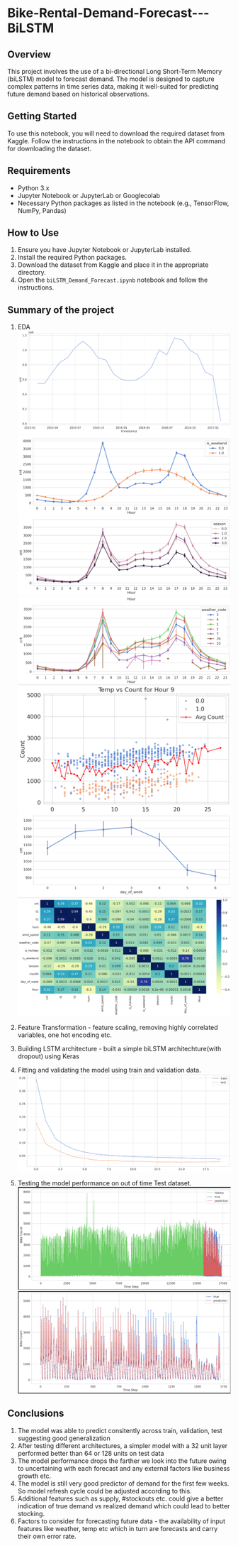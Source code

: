 # Bike-Rental-Demand-Forecast---BiLSTM


## Overview
This project involves the use of a bi-directional Long Short-Term Memory (biLSTM) model to forecast demand. The model is designed to capture complex patterns in time series data, making it well-suited for predicting future demand based on historical observations.

## Getting Started
To use this notebook, you will need to download the required dataset from Kaggle. Follow the instructions in the notebook to obtain the API command for downloading the dataset.

## Requirements
- Python 3.x
- Jupyter Notebook or JupyterLab or Googlecolab
- Necessary Python packages as listed in the notebook (e.g., TensorFlow, NumPy, Pandas)

## How to Use
1. Ensure you have Jupyter Notebook or JupyterLab installed.
2. Install the required Python packages.
3. Download the dataset from Kaggle and place it in the appropriate directory.
4. Open the `biLSTM_Demand_Forecast.ipynb` notebook and follow the instructions.

## Summary of the project
1.  EDA ![Trends from the notebook](time_series.png "Trend with time") 
![Trends from the notebook](weekday_vs_weekend.png "Weekend vs weekday")
![Trends from the notebook](seasonal_pattern.png "Seasonal patterns")
![Trends from the notebook](demand_variations_by_weather.png "effects of weather")
![Trends from the notebook](sample_temp_vs_demand.png "temp vs demand")
![Trends from the notebook](weekday_trend.png "weekday trend")
![Trends from the notebook](correlation_heatmap.png "correlation heatmap") 


2.  Feature Transformation - feature scaling, removing highly correlated variables, one hot encoding etc.
4.  Building LSTM architecture - built a simple biLSTM architechture(with dropout) using Keras


5.  Fitting and validating the model using train and validation data. 
![Trends from the notebook](train_valid_loss_over_epochs.png "Epoch vs loss Train-Validation ") 


6.  Testing the model performance on out of time Test dataset.
![Trends from the notebook](timeseries_data_train_test.png "Actual vs Predicted")
![Trends from the notebook](time_series_actual_pred(test).png "Actual vs Predicted") 



## Conclusions
1.  The model was able to predict consitently across train, validation, test suggesting good generalization
2.  After testing different architectures, a simpler model with a 32 unit layer performed better than 64 or 128 units on test data
3.  The model performance drops the farther we look into the future owing to uncertaining with each forecast and any external factors like business growth etc.
4.  The model is still very good predictor of demand for the first few weeks. So model refresh cycle could be adjusted according to this.
5.  Additional features such as supply, #stockouts  etc. could give a better indication of true demand vs realized demand which could lead to better stocking.
6.  Factors to consider for forecasting future data - the availability of input features like weather, temp etc which in turn are forecasts and carry their own error rate. 

